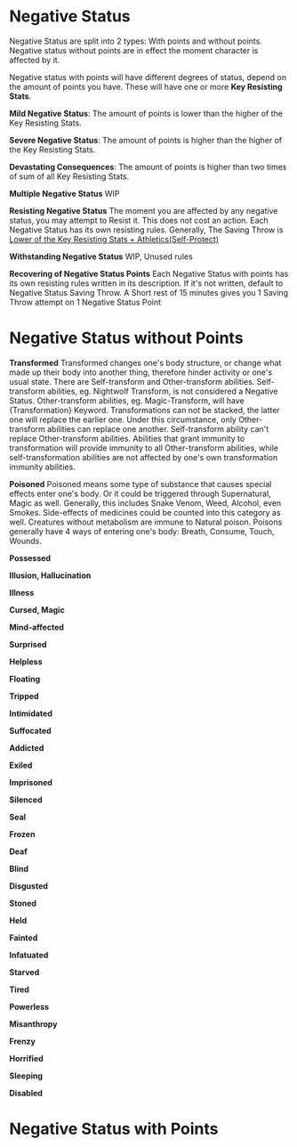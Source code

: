 # Negative Status
Negative Status are split into 2 types: With points and without points.
Negative status without points are in effect the moment character is affected by it.

Negative status with points will have different degrees of status, depend on the amount of points you have. These will have one or more **Key Resisting Stats**.

**Mild Negative Status**: The amount of points is lower than the higher of the Key Resisting Stats.

**Severe Negative Status**: The amount of points is higher than the higher of the Key Resisting Stats.

**Devastating Consequences**: The amount of points is higher than two times of sum of all Key Resisting Stats.

**Multiple Negative Status**
WIP

**Resisting Negative Status**
The moment you are affected by any negative status, you may attempt to Resist it. This does not cost an action. Each Negative Status has its own resisting rules. Generally, The Saving Throw is <u>Lower of the Key Resisting Stats + Athletics(Self-Protect)</u>

**Withstanding Negative Status**
WIP, Unused rules

**Recovering of Negative Status Points**
Each Negative Status with points has its own resisting rules written in its description. If it's not written, default to Negative Status Saving Throw.  A Short rest of 15 minutes gives you 1 Saving Throw attempt on 1 Negative Status Point


# Negative Status without Points

**Transformed**
Transformed changes one's body structure, or change what made up their body into another thing, therefore hinder activity or one's usual state.
There are Self-transform and Other-transform abilities.
Self-transform abilities, eg. Nightwolf Transform, is not considered a Negative Status.
Other-transform abilities, eg. Magic-Transform, will have {Transformation} Keyword.
Transformations can not be stacked, the latter one will replace the earlier one. Under this circumstance, only Other-transform abilities can replace one another. Self-transform ability can't replace Other-transform abilities.
Abilities that grant immunity to transformation will provide immunity to all Other-transform abilities, while self-transformation abilities are not affected by one's own transformation immunity abilities.

**Poisoned**
Poisoned means some type of substance that causes special effects enter one's body. Or it could be triggered through Supernatural, Magic as well. Generally, this includes Snake Venom, Weed, Alcohol, even Smokes. Side-effects of medicines could be counted into this category as well.
Creatures without metabolism are immune to Natural poison.
Poisons generally have 4 ways of entering one's body: Breath, Consume, Touch, Wounds.

**Possessed**


**Illusion, Hallucination**

**Illness**

**Cursed, Magic**

**Mind-affected**

**Surprised**

**Helpless**

**Floating**

**Tripped**

**Intimidated**

**Suffocated**

**Addicted**

**Exiled**

**Imprisoned**

**Silenced**

**Seal**

**Frozen**

**Deaf**

**Blind**

**Disgusted**

**Stoned**

**Held**

**Fainted**

**Infatuated**

**Starved**

**Tired**

**Powerless**

**Misanthropy**

**Frenzy**

**Horrified**

**Sleeping**

**Disabled**

# Negative Status with Points